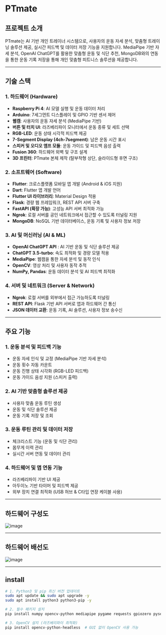 # PTmate

## 프로젝트 소개  
PTmate는 AI 기반 개인 트레이너 시스템으로, 사용자의 운동 자세 분석, 맞춤형 트레이닝 솔루션 제공, 실시간 피드백 및 데이터 저장 기능을 지원합니다. MediaPipe 기반 자세 분석, OpenAI ChatGPT를 활용한 맞춤형 운동 및 식단 추천, MongoDB와의 연동을 통한 운동 기록 저장을 통해 개인 맞춤형 피트니스 솔루션을 제공합니다.

---

## 기술 스택  

### **1. 하드웨어 (Hardware)**  
- **Raspberry Pi 4**: AI 모델 실행 및 운동 데이터 처리  
- **Arduino**: 7세그먼트 디스플레이 및 GPIO 기반 센서 제어  
- **웹캠**: 사용자의 운동 자세 분석 (MediaPipe 기반)  
- **버튼 및 터치 UI**: 라즈베리파이 모니터에서 운동 종류 및 세트 선택  
- **RGB-LED**: 운동 상태 시각적 피드백 제공   
- **7-Segment Display (4ch-7segment)**: 남은 운동 시간 표시  
- **스피커 및 오디오 앰프 모듈**: 운동 가이드 및 피드백 음성 출력   
- **Fusion 360**: 하드웨어 외벽 및 구조 설계  
- **3D 프린터**: PTmate 본체 제작 (탈부착형 상단, 슬라이드형 후면 구조)  

### **2. 소프트웨어 (Software)**  
- **Flutter**: 크로스플랫폼 모바일 앱 개발 (Android & iOS 지원)  
- **Dart**: Flutter 앱 개발 언어  
- **Flutter UI 라이브러리**: Material Design 적용  
- **Flask**: 경량 웹 프레임워크, REST API 서버 구축  
- **FastAPI (확장 가능)**: 고성능 API 서버 최적화 가능  
- **Ngrok**: 로컬 서버를 공인 네트워크에서 접근할 수 있도록 터널링 지원  
- **MongoDB**: NoSQL 기반 데이터베이스, 운동 기록 및 사용자 정보 저장  

### **3. AI 및 머신러닝 (AI & ML)**  
- **OpenAI ChatGPT API** : AI 기반 운동 및 식단 솔루션 제공
- **ChatGPT 3.5-turbo**: 속도 최적화 및 경량 모델 적용  
- **MediaPipe**: 웹캠을 통한 자세 분석 및 동작 인식  
- **OpenCV**: 영상 처리 및 사용자 동작 추적  
- **NumPy, Pandas**: 운동 데이터 분석 및 AI 피드백 최적화  

### **4. 서버 및 네트워크 (Server & Network)**  
- **Ngrok**: 로컬 서버를 외부에서 접근 가능하도록 터널링  
- **REST API**: Flask 기반 API 서버로 앱과 하드웨어 간 통신  
- **JSON 데이터 교환**: 운동 기록, AI 솔루션, 사용자 정보 송수신  
---

##  주요 기능  

### **1. 운동 분석 및 피드백 기능**  
- 운동 자세 인식 및 교정 (MediaPipe 기반 자세 분석)
- 운동 횟수 자동 카운트
- 운동 진행 상태 시각화 (RGB-LED 피드백)    
- 운동 가이드 음성 지원 (스피커 출력)  

### **2. AI 기반 맞춤형 솔루션 제공**  
- 사용자 맞춤 운동 루틴 생성
- 운동 및 식단 솔루션 제공
- 운동 기록 저장 및 조회

### **3. 운동 루틴 관리 및 데이터 저장**  
- 체크리스트 기능 (운동 및 식단 관리)
- 몸무게 이력 관리
- 실시간 서버 연동 및 데이터 관리
  
### **4. 하드웨어 및 앱 연동 기능**  
- 라즈베리파이 기반 UI 제공
- 아두이노 기반 타이머 및 피드백 제공 
- 외부 장치 연결 최적화 (USB 허브 & C타입 연장 케이블 사용) 

---

##  하드웨어 구성도
![image](https://github.com/user-attachments/assets/99d0e1b6-9be4-41b8-8205-de02a769f812)

---

## 하드웨어 배선도
![image](https://github.com/user-attachments/assets/b6aaf555-4854-417f-9716-115e7d3c3d16)

---
## install
```bash
# 1. Python3 및 pip 최신 버전 업데이트
sudo apt update && sudo apt upgrade -y
sudo apt install python3 python3-pip -y

# 2. 필수 패키지 설치
pip install numpy opencv-python mediapipe pygame requests gpiozero pyserial RPi.GPIO

# 3. OpenCV 설치 (라즈베리파이 최적화)
pip install opencv-python-headless  # GUI 없이 OpenCV 사용 가능

